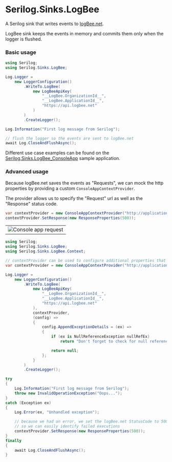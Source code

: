 # Serilog.Sinks.LogBee

A Serilog sink that writes events to [logBee.net](https://logbee.net).

LogBee sink keeps the events in memory and commits them only when the logger is flushed.

### Basic usage

```csharp
using Serilog;
using Serilog.Sinks.LogBee;

Log.Logger =
    new LoggerConfiguration()
        .WriteTo.LogBee(
            new LogBeeApiKey(
                "__LogBee.OrganizationId__",
                "__LogBee.ApplicationId__",
                "https://api.logbee.net"
            )
        )
        .CreateLogger();

Log.Information("First log message from Serilog");

// flush the logger so the events are sent to logBee.net
await Log.CloseAndFlushAsync();
```

Different use case examples can be found on the [Serilog.Sinks.LogBee_ConsoleApp](/samples/Serilog.Sinks.LogBee_ConsoleApp/) sample application.

### Advanced usage

Because logBee.net saves the events as "Requests", we can mock the http properties by providing a custom `ConsoleAppContextProvider`.

The provider allows us to specify the "Request" url as well as the "Response" status code.

```csharp
var contextProvider = new ConsoleAppContextProvider("http://application/console/main");
contextProvider.SetResponse(new ResponseProperties(500));
```

<table><tr><td>
    <img alt="Console app request" src="https://github.com/logBee-net/serilog-sinks-logbee/assets/39127098/f34cf3b6-3bc2-4796-b6cc-1308dc9ae9c8" />
</td></tr></table>

```csharp
using Serilog;
using Serilog.Sinks.LogBee;
using Serilog.Sinks.LogBee.Context;

// contextProvider can be used to configure additional properties that are sent to logBee.net
var contextProvider = new ConsoleAppContextProvider("http://application/console/main");

Log.Logger =
    new LoggerConfiguration()
        .WriteTo.LogBee(
            new LogBeeApiKey(
                "__LogBee.OrganizationId__",
                "__LogBee.ApplicationId__",
                "https://api.logbee.net"
            ),
            contextProvider,
            (config) =>
            {
                config.AppendExceptionDetails = (ex) =>
                {
                    if (ex is NullReferenceException nullRefEx)
                        return "Don't forget to check for null references";

                    return null;
                };
            }
        )
        .CreateLogger();

try
{
    Log.Information("First log message from Serilog");
    throw new InvalidOperationException("Oops...");
}
catch (Exception ex)
{
    Log.Error(ex, "Unhandled exception");

    // because we had an error, we set the logBee.net StatusCode to 500
    // so we can easily identify failed executions
    contextProvider.SetResponse(new ResponseProperties(500));
}
finally
{
    await Log.CloseAndFlushAsync();
}
```